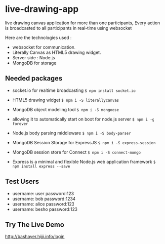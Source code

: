 # live-drawing-app
live drawing canvas application for more than one participants, Every action is broadcasted to all participants in real-time using websocket 

Here are the technologies used :

- websocket for communication. 
- Literally Canvas as HTML5 drawing widget.
- Server side : Node.js
- MongoDB for storage 

## Needed packages

- socket.io for realtime broadcasting
   `$ npm install socket.io`
   
- HTML5 drawing widget
   `$ npm i -S literallycanvas`
   
- MongoDB object modeling tool
   `$ npm i -S mongoose`
   
- allowing it to automatically start on boot for node.js server
   `$ npm i -g forever`
   
-   Node.js body parsing middleware
   `$ npm i -S body-parser`
   
- MongoDB Session Storage for ExpressJS
   `$ npm i -S express-session`
   
- MongoDB session store for Connect
   `$ npm i -S connect-mongo`
   
- Express is a minimal and flexible Node.js web application framework
   `$ npm install express --save`
   
## Test Users
 - username: user password:123
 - username: bob password:1234
 - username: alice password:123
 - username: besho password:123
 
## Try The Live Demo
   http://bashayer.hijji.info/login
